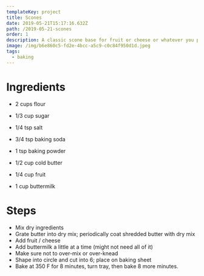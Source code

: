```yaml
---
templateKey: project
title: Scones
date: 2019-05-21T15:17:16.632Z
path: /2019-05-21-scones
order: 1
description: A classic scone base for fruit or cheese or whatever you please.
image: /img/b6e860c5-fd2e-4bcc-a5c9-c0c84f950d1d.jpeg
tags:
  - baking
---
```


# Ingredients

- 2 cups flour
- 1/3 cup sugar
- 1/4 tsp salt
- 3/4 tsp baking soda
- 1 tsp baking powder

- 1/2 cup cold butter
- 1/4 cup fruit
- 1 cup buttermilk

# Steps

- Mix dry ingredients
- Grate butter into dry mix; periodically coat shredded butter with dry mix
- Add fruit / cheese
- Add buttermilk a little at a time (might not need all of it)
- Make sure not to over-mix or over-knead
- Shape into circle and cut into 6; place on baking sheet
- Bake at 350 F for 8 minutes, turn tray, then bake 8 more minutes.
